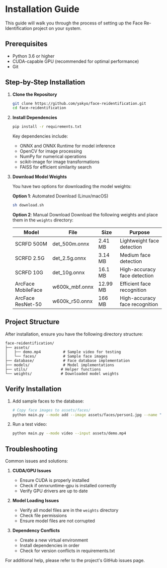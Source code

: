 # Installation Guide

This guide will walk you through the process of setting up the Face Re-Identification project on your system.

## Prerequisites

- Python 3.6 or higher
- CUDA-capable GPU (recommended for optimal performance)
- Git

## Step-by-Step Installation

1. **Clone the Repository**
   ```bash
   git clone https://github.com/yakyo/face-reidentification.git
   cd face-reidentification
   ```

2. **Install Dependencies**
   ```bash
   pip install -r requirements.txt
   ```

   Key dependencies include:
   - ONNX and ONNX Runtime for model inference
   - OpenCV for image processing
   - NumPy for numerical operations
   - scikit-image for image transformations
   - FAISS for efficient similarity search

3. **Download Model Weights**

   You have two options for downloading the model weights:

   **Option 1**: Automated Download (Linux/macOS)
   ```bash
   sh download.sh
   ```

   **Option 2**: Manual Download
   Download the following weights and place them in the `weights` directory:

   | Model | File | Size | Purpose |
   |-------|------|------|---------|
   | SCRFD 500M | det_500m.onnx | 2.41 MB | Lightweight face detection |
   | SCRFD 2.5G | det_2.5g.onnx | 3.14 MB | Medium face detection |
   | SCRFD 10G | det_10g.onnx | 16.1 MB | High-accuracy face detection |
   | ArcFace MobileFace | w600k_mbf.onnx | 12.99 MB | Efficient face recognition |
   | ArcFace ResNet-50 | w600k_r50.onnx | 166 MB | High-accuracy face recognition |

## Project Structure

After installation, ensure you have the following directory structure:

```
face-reidentification/
├── assets/
│   ├── demo.mp4          # Sample video for testing
│   └── faces/            # Sample face images
├── database/             # Face database implementation
├── models/               # Model implementations
├── utils/               # Helper functions
└── weights/             # Downloaded model weights
```

## Verify Installation

1. Add sample faces to the database:
   ```bash
   # Copy face images to assets/faces/
   python main.py --mode add --image assets/faces/person1.jpg --name "Person 1"
   ```

2. Run a test video:
   ```bash
   python main.py --mode video --input assets/demo.mp4
   ```

## Troubleshooting

Common issues and solutions:

1. **CUDA/GPU Issues**
   - Ensure CUDA is properly installed
   - Check if onnxruntime-gpu is installed correctly
   - Verify GPU drivers are up to date

2. **Model Loading Issues**
   - Verify all model files are in the `weights` directory
   - Check file permissions
   - Ensure model files are not corrupted

3. **Dependency Conflicts**
   - Create a new virtual environment
   - Install dependencies in order
   - Check for version conflicts in requirements.txt

For additional help, please refer to the project's GitHub issues page.
